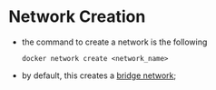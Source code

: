 # Network Creation

- the command to create a network is the following

    ```commandline
    docker network create <network_name>
    ```

- by default, this creates a [bridge network](../../type/bridge/how-work/how_work.md);
